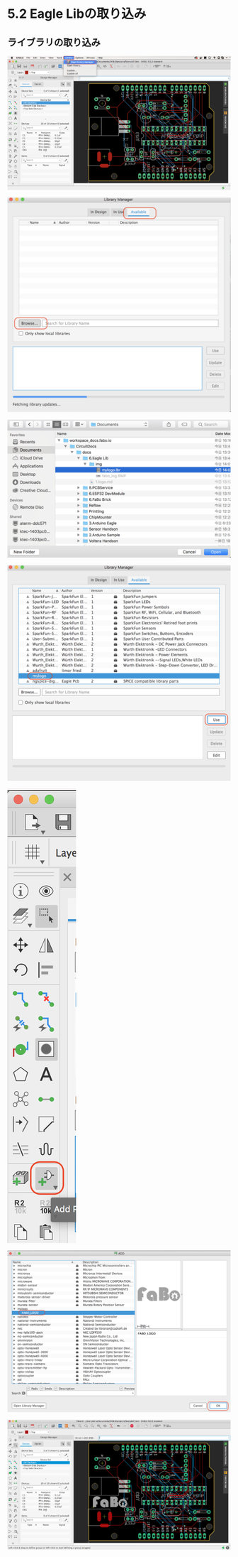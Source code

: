 # 5.2 Eagle Libの取り込み

## ライブラリの取り込み

![](./img/logo501.png)

![](./img/logo502.png)

![](./img/logo503.png)

![](./img/logo504.png)

![](./img/logo505.png)

![](./img/logo506.png)

![](./img/logo507.png)
